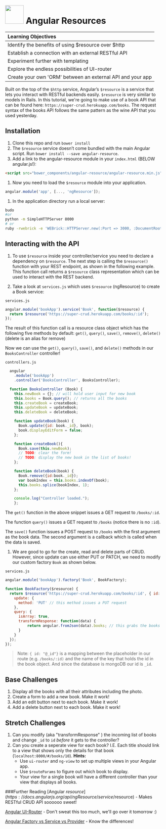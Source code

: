 # <img src="https://cloud.githubusercontent.com/assets/7833470/10899314/63829980-8188-11e5-8cdd-4ded5bcb6e36.png" height="60"> Angular Resources

| **Learning Objectives** |
| :---- |
| Identify the benefits of using $resource over $http |
| Establish a connection with an external RESTful API |
| Experiment further with templating |
| Explore the endless possibilities of UI-router |
| Create your own 'ORM' between an external API and your app|

Built on the top of the `$http` service, Angular’s `$resource` is a service that lets you interact with RESTful backends easily. `$resource` is very similar to models in Rails. In this tutorial, we're going to make use of a book API that can be found here: `https://super-crud.herokuapp.com/books`. The request syntax of the books API follows the same pattern as the wine API that you used yesterday.

## Installation
1. Clone this repo and run `bower install`
1. The `$resource` service doesn’t come bundled with the main Angular script. Run `bower install --save angular-resource`.
1. Add a link to the angular-resource module in your `index.html` (BELOW angular.js!):
```html
<script src="bower_components/angular-resource/angular-resource.min.js"></script>
```
1. Now you need to load the `$resource` module into your application.
```js
angular.module('app', [..., 'ngResource']);
```
1. In the application directory run a local server:
``` bash
budo
#or
python -m SimpleHTTPServer 8000
# or
ruby -rwebrick -e 'WEBrick::HTTPServer.new(:Port => 3000, :DocumentRoot => Dir.pwd).start'
```

## Interacting with the API
1. To use `$resource` inside your controller/service you need to declare a dependency on `$resource`. The next step is calling the `$resource()` function with your REST endpoint, as shown in the following example. This function call returns a `$resource` class representation which can be used to interact with the REST backend.

1. Take a look at `services.js` which uses `$resource` (ngResource) to create a Book service:

`services.js`

  ```js
  angular.module('bookApp').service('Book', function($resource) {
    return $resource('https://super-crud.herokuapp.com/books/:id');
  });
  ```

The result of this function call is a resource class object which has the following five methods by default: `get()`, `query()`, `save()`, `remove()`, `delete()` (delete is an alias for remove)

Now we can use the `get()`, `query()`, `save()`, and `delete()` methods in our `BooksController` controller!

`controllers.js`

```js
  angular
    .module('bookApp')
    .controller('BooksController', BooksController);

  function BooksController (Book) {
    this.newBook = {}; // will hold user input for new book
    this.books = Book.query(); // returns all the books
    this.createBook = createBook;
    this.updateBook = updateBook;
    this.deleteBook = deleteBook;

    function updateBook(book) {
      Book.update({id: book._id}, book);
      book.displayEditForm = false;
    };

    function createBook(){
      Book.save(this.newBook);
      // TODO: clear the form!
      // TODO: display the new book in the list of books!
    };

    function deleteBook(book) {
      Book.remove({id:book._id});
      var bookIndex = this.books.indexOf(book);
      this.books.splice(bookIndex, 1);
    };

    console.log("Controller loaded.");
    };
```

  The `get()` function in the above snippet issues a GET request to `/books/:id`.

  The function `query()` issues a GET request to `/books` (notice there is no `:id`).

  The `save()` function issues a POST request to `/books` with the first argument as the book data. The second argument is a callback which is called when the data is saved.

1. We are good to go for the create, read and delete parts of CRUD. However, since update can use either PUT or PATCH, we need to modify our custom factory `Book` as shown below.

`services.js`

  ```js
  angular.module('bookApp').factory('Book', BookFactory);

  function BookFactory($resource) {
    return $resource('https://super-crud.herokuapp.com/books/:id', { id: '@_id' }, {
      update: {
        method: 'PUT' // this method issues a PUT request
      },
      query: {
        isArray: true,
        transformResponse: function(data) {
            return angular.fromJson(data).books; // this grabs the books from the response data: `{books: [...]}`
        }
      }
    });
  });
  ```

> Note: `{ id: "@_id"}` is a mapping between the placeholder in our route (e.g. `/books/:id)` and the name of the key that holds the id in the book object. And since the database is mongoDB our id is `_id`.

## Base Challenges

1. Display all the books with all their attributes including the photo.
1. Create a form to add a new book. Make it work!
1. Add an edit button next to each book. Make it work!
1. Add a delete button next to each book. Make it work!

## Stretch Challenges

1. Can you modify (aka "transformResponse" ) the incoming list of books and change `_id` to `id` _before_ it gets to the controller?
1. Can you create a seperate view for each book? I.E. Each title should link to a view that shows only the details for that book (`localhost:8000/#/books/10`). **Hints:**  
    - Use `ui-router` and `ng-view` to set up multiple views in your Angular app.
    - Use `$routeParams` to figure out which book to display.
    - Your view for a single book will have a different controller than your view that displays all books.

###Further Reading
[Angular $resource](https://docs.angularjs.org/api/ngResource/service/$resource) - Makes RESTful CRUD API soooooo sweet!  

[Angular UI-Router](https://angular-ui.github.io/ui-router/) - Don't sweat this too much, we'll go over it tomorrow :)  

[Angular Factory vs Service vs Provider](http://tylermcginnis.com/angularjs-factory-vs-service-vs-provider/) - Know the differences!  
